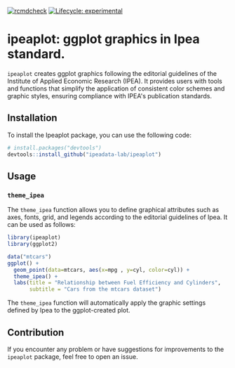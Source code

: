 [![rcmdcheck](https://github.com/ipeadata-lab/ipeaplot/workflows/R-CMD-check/badge.svg)](https://github.com/ipeadata-lab/ipeaplot/actions)
[![Lifecycle:
experimental](https://img.shields.io/badge/lifecycle-experimental-orange.svg)](https://lifecycle.r-lib.org/articles/stages.html)

# ipeaplot: ggplot graphics in Ipea standard.

``ipeaplot`` creates ggplot graphics following the editorial guidelines of the Institute of Applied Economic Research (IPEA). It provides users with tools and functions that simplify the application of consistent color schemes and graphic styles, ensuring compliance with IPEA's publication standards.

## Installation

To install the Ipeaplot package, you can use the following code:

``` r
# install.packages("devtools")
devtools::install_github("ipeadata-lab/ipeaplot")
```

## Usage

### `theme_ipea`

The `theme_ipea` function allows you to define graphical attributes such
as axes, fonts, grid, and legends according to the editorial guidelines
of Ipea. It can be used as follows:

``` r
library(ipeaplot)
library(ggplot2)

data("mtcars")
ggplot() +
  geom_point(data=mtcars, aes(x=mpg , y=cyl, color=cyl)) +
  theme_ipea() +
  labs(title = "Relationship between Fuel Efficiency and Cylinders",
       subtitle = "Cars from the mtcars dataset")
```

The `theme_ipea` function will automatically apply the graphic settings
defined by Ipea to the ggplot-created plot.

## Contribution

If you encounter any problem or have suggestions for improvements to the
``ipeaplot`` package, feel free to open an issue.
